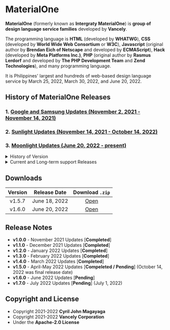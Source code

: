 # MaterialOne

**MaterialOne** (formerly known as **Intergraty MaterialOne**) is **group of design language service families** developed by **Vancely**.

The programming language is **HTML** (developed by 	**WHATWG**), **CSS** (developed by 	**World Wide Web Consortium** or **W3C**), **Javascript** (original author by **Brendan Eich of Netscape** and developed by **ECMAScript**), **Hack** (developed by **Meta Platforms Inc.)**, **PHP** (original author by **Rasmus Lerdorf** and developed by **The PHP Development Team** and **Zend Technologies**), and many programming language.

It is Philippines' largest and hundreds of web-based design language service by March 25, 2022, March 30, 2022, and June 20, 2022.


## History of MaterialOne Releases
### 1. [Google and Samsung Updates (November 2, 2021 - November 14, 2021)](https://github.com/Intergralty/MaterialOne/blob/main/.github/Documentations/Google-and-Samsung.md)
### 2. [Sunlight Updates (November 14, 2021 - October 14, 2022)](https://github.com/Intergralty/MaterialOne/blob/main/.github/Documentations/Sunlight.md)
### 3. [Moonlight Updates (June 20, 2022 - present)](https://github.com/Intergralty/MaterialOne/blob/main/.github/Documentations/Moonlight.md)

<details><summary> History of Version </summary>

* 1.0.0 (November 2, 2021) - First Google and Samsung Clocks
   * 1.0.1 (November 8, 2021) - Analog Clocks and Digital Clocks
   * 1.0.2 (November 12, 2021) - Browser, Stopwatch, Digital Clock, and Logos
   * 1.0.3 (November 14, 2021) - Live Wallpapers
   * 1.0.4 (November 25, 2021) - Updating `README.md`.
   * 1.0.5 (December 1, 2021) - Websites and Online Chats
   * 1.0.6 (December 4, 2021) - Fixed the Programming Language and Failed ASP.NET`.
 
* 1.1.0 (December 6, 2021) - December 2021 Updates
   * 1.1.1 (December 10, 2021) - First Snow in the December 2021 Updates
   * 1.1.2 (December 12, 2021) - Second Snow in the December 2021 Updates
   * 1.1.3 (December 15, 2021) - Third Snow in the December 2021 Updates
   * 1.1.4 (December 20, 2021) - Fourth Snow in the December 2021 Updates; The **Intergralty Events 2021** is December 21, 2021, the documents.
   * **Sancisoft Franco Updates**
   * 1.1.5 (December 21, 2021) - Fifth Snow in the December 2021 Updates
   * 1.1.6 (December 23, 2021) - Sixth Snow in the December 2021 Updates
   * 1.1.7 (December 25, 2021) - Seventh Snow in the December 2021 Updates
   * 1.1.8 (December 26, 2021) - First Fireworks in the New Year 2022 Updates
   * 1.1.9 (December 31, 2021) - Second Fireworks in the New Year 2022 Updates
   * 1.1.10 (December 31, 2021) - Third Fireworks in the New Year 2022 Updates
   * 1.1.11 (January 1, 2022) - Last Fireworks in the New Year 2022 Updates
   * 1.1.12 (January 2, 2022) - First Cold of the Winter Updates
   * 1.1.13 (January 3, 2022) - Second Cold of the Winter Updates
   * 1.1.14 (January 5, 2022) - Third Cold of the Winter Updates
   * 1.1.15 (January 7, 2022) - Fourth Cold of the Winter Updates
   * 1.1.16 (January 11, 2022) - Fifth Cold of the Winter Updates

* 1.2.0 (January 12, 2022) - January 2022 Updates
   * 1.2.1 (January 15, 2022) - Seventh Cold of the Winter Updates
   * 1.2.2 (January 17, 2022) - Eighth Cold of the Winter Updates
   * 1.2.3 (January 20, 2022) - First World of the Winter Updates
   * **Sancisoft Franco Updates**
   * 1.2.4 (January 22, 2022) - Second World of the Winter Updates
   * 1.2.5 (January 24, 2022) - Third World of the Winter Updates
   * 1.2.6 (January 25, 2022) - Fourth World of the Winter Updates
   * 1.2.7 (January 28, 2022) - Fifth World of the Winter Updates
   * 1.2.8 (January 31, 2022) - Sixth World of the Winter Updates
   * 1.2.9 (February 2, 2022) - Seventh World of the Winter Updates
   * 1.2.10 (February 4, 2022) - Eighth World of the Winter Updates
   * 1.2.11 (February 5, 2022) - Ninth World of the Winter Updates

* 1.3.0 (February 8, 2022) - Goodlight Updates
  * 1.3.1 (February 10, 2022) - First Goodlight Updates
  * 1.3.2 (February 12, 2022) - Second Goodlight Updates
  * 1.3.3 (February 14, 2022) - Third Goodlight Updates
  * 1.3.4 (February 20, 2022) - Fourth Goodlight Updates
  * 1.3.5 (February 28, 2022) - Fifth Goodlight Updates

* 1.4.0 (March 2, 2022) - Cherrylight Updates
  * 1.4.1 (March 4, 2022) - First Cherrylight Updates
  * 1.4.2 (March 6, 2022) - Second Cherrylight Updates
  * 1.4.3 (March 8, 2022) - Third Cherrylight Updates
  * 1.4.4 (March 22, 2022) - Fourth Cherrylight Updates
    * 1.4.4.1 (March 24, 2022) - Sixth Cherrylight Updates
  * 1.4.5 (March 23, 2022) - Fifth Cherrylight Updates
  * 1.4.6 (March 24, 2022) - Seventh Cherrylight Updates
  * 1.4.7 (March 25, 2022) - Eighth Cherrylight Updates
  * 1.4.8 (March 30, 2022) - Ninth Cherrylight Updates
  * 1.4.9 (March 31, 2022) - Tenth Cherrylight Updates

* 1.5.0 (April 1, 2022) - Dark of the Cherrylight Updates
  * 1.5.1 (April 5, 2022) - One Dark of the Cherrylight Updates
  * 1.5.2 (April 9, 2022) - Two Dark of the Cherrylight Updates
  * 1.5.3 (April 13, 2022) - Three Dark of the Cherrylight Updates
  * 1.5.4 (April 18, 2022) - Four Dark of the Cherrylight Updates
  * 1.5.5 (April 25, 2022) - Five Dark of Cherrylight Updates
  * 1.5.6 (May 10, 2022) - Six Dark of the Cherrylight Updates

* 1.6.0 (June 20, 2022) - Moonlight Updates
  
</details>

<details><summary> Current and Long-term support Releases </summary>

| Release | Statue | Codename | Release Date | Maintenance end |
|:-:|:-:|:-:|:-:|:-:|
| v1.0.0 | Maintenance LTS | Google and Samsung | November 2, 2021 | November 12, 2022 |
| v1.0.1 | Maintenance LTS | | November 9, 2021 | November 12, 2022 |
| v1.0.2 | Maintenance LTS | | November 12, 2021 | November 12, 2022 |
| v1.0.3 | Maintenance LTS | | November 14, 2021 | November 12, 2022 |
| v1.0.4 | Maintenance LTS | Sunlight | November 25, 2021 | May 15, 2023 |
| v1.0.5 | Maintenance LTS | | December 1, 2021 | May 15, 2023 |
| v1.0.6 | Maintenance LTS | | December 4, 2021 | May 15, 2023 |
| v1.1.0 | Maintenance LTS | | December 6, 2021 | May 15, 2023 |
| v1.1.1 | Maintenance LTS | | December 6, 2021 | May 15, 2023 |
| v1.1.2 | Maintenance LTS | | December 7, 2021 | May 15, 2023 |
| v1.1.3 | Maintenance LTS | | December 10, 2021 | May 15, 2023 |
| v1.1.4 | Maintenance LTS | | December 21, 2021 | May 15, 2023 |
| v1.1.5 | Maintenance LTS | | December 21, 2021 | May 15, 2023 |
| v1.1.6 | Maintenance LTS | | December 23, 2021 | May 15, 2023 |
| v1.1.7 | Maintenance LTS | | December 25, 2021 | May 15, 2023 |
| v1.1.8 | Maintenance LTS | | December 26, 2021 | May 15, 2023 |
| v1.1.9 | Maintenance LTS | | December 31, 2021 | May 15, 2023 |
| v1.1.10 | Maintenance LTS | | December 31, 2021 | May 15, 2023 |
| v1.1.11 | Maintenance LTS | | January 1, 2022 | May 15, 2023 |
| v1.1.12 | Maintenance LTS | | January 2, 2022 | May 15, 2023 |
| v1.1.13 | Maintenance LTS | | January 3, 2022 | May 15, 2023 |
| v1.1.14 | Maintenance LTS | | January 3, 2022 | May 15, 2023 |
| v1.1.15 | Maintenance LTS | | January 5, 2022 | May 15, 2023 |
| v1.1.16 | Maintenance LTS | | January 6, 2022 | May 15, 2023 |
| v1.2.0 | Maintenance LTS | | January 9, 2022 | May 15, 2023 |
| v1.2.1 | Maintenance LTS | | January 14, 2022 | May 15, 2023 |
| v1.2.2 | Maintenance LTS | | January 17, 2022 | May 15, 2023 |
| v1.2.3 | Maintenance LTS | | January 20, 2022 | May 15, 2023 |
| v1.2.4 | Maintenance LTS | | January 22, 2022 | May 15, 2023 |
| v1.2.5 | Maintenance LTS | | January 24, 2022 | May 15, 2023 |
| v1.2.6 | Maintenance LTS | | January 26, 2022 | May 15, 2023 |
| v1.2.7 | Maintenance LTS | | January 28, 2022 | May 15, 2023 |
| v1.2.8 | Maintenance LTS | | January 31, 2022 | May 15, 2023 |
| v1.2.9 | Maintenance LTS | | February 2, 2022 | May 15, 2023 |
| v1.2.10 | Maintenance LTS | | February 4, 2022 | May 15, 2023 |
| v1.2.11 | Maintenance LTS | | February 5, 2022 | May 15, 2023 |
| v1.3.0 | Maintenance LTS | | February 8, 2022 | May 15, 2023 |
| v1.3.1 | Maintenance LTS | | February 10, 2022 | May 15, 2023 |
| v1.3.2 | Maintenance LTS | | February 12, 2022 | May 15, 2023 |
| v1.3.3 | Maintenance LTS | | February 14, 2022 | May 15, 2023 |
| v1.3.4 | Maintenance LTS | | February 20, 2022 | May 15, 2023 |
| v1.3.5 | Maintenance LTS | | February 28, 2022 | May 15, 2023 |
| v1.4.0 | Maintenance LTS | | March 2, 2022 | May 15, 2023 |
| v1.4.1 | Maintenance LTS | | March 4, 2022 | May 15, 2023 |
| v1.4.2 | Maintenance LTS | | March 6, 2022 | May 15, 2023 |
| v1.4.3 | Maintenance LTS | | March 8, 2022 | May 15, 2023 |
| v1.4.4 | Maintenance LTS | | March 22, 2022 | May 15, 2023 |
| v1.4.5 | Maintenance LTS | | March 23, 2022 | May 15, 2023 |
| v1.4.6 | Maintenance LTS | | March 24, 2022 | May 15, 2023 |
| v1.4.7 | Maintenance LTS | | March 25, 2022 | May 15, 2023 |
| v1.4.8 | Maintenance LTS | | March 30, 2022 | May 15, 2023 |
| v1.4.9 | Maintenance LTS | | March 31, 2022 | May 15, 2023 |
| v1.5.0 | Maintenance LTS | | April 1, 2022 | May 15, 2023 |
| v1.5.1 | Maintenance LTS | | April 5, 2022 | May 15, 2023 |
| v1.5.2 | Maintenance LTS | | April 9, 2022 | May 15, 2023 |
| v1.5.3 | Maintenance LTS | | April 13, 2022 | May 15, 2023 |
| v1.5.4 | Maintenance LTS | | April 18, 2022 | May 15, 2023 |
| v1.5.5 | Active LTS | | April 25, 2022 | May 15, 2023 |
| v1.5.6 | Active LTS | | May 10, 2022 | May 15, 2023 |
| v1.5.7 | Current | | June 18, 2022 | May 15, 2023 |
| v1.5.8 | Upcoming | | June 24, 2022 | May 15, 2023 |
| v1.6.0 | Current | Moonlight | June 20, 2022 | November 20, 2023 |
| v1.6.1 | Upcoming | | June 30, 2022 | November 20, 2023 |
  
</details>

## Downloads

| Version | Release Date | Download `.zip` |
|:-:|:-:|:-:|
| v1.5.7 | June 18, 2022 | [Open](https://github.com/Vancely/MaterialOne/archive/refs/tags/Sunlight_57.zip) |
| v1.6.0 | June 20, 2022 | [Open](https://github.com/Vancely/MaterialOne/archive/refs/tags/Moonlight.zip) |

## Release Notes

* **v1.0.0** - November 2021 Updates [**Completed**]
* **v1.1.0** - December 2021 Updates [**Completed**]
* **v1.2.0** - January 2022 Updates [**Completed**]
* **v1.3.0** - February 2022 Updates [**Completed**]
* **v1.4.0** - March 2022 Updates [**Completed**]
* **v1.5.0** - April-May 2022 Updates [**Compeleted / Pending**] (October 14, 2022 was final release date)
* **v1.6.0** - June 2022 Updates [**Pending**]
* **v1.7.0** - July 2022 Updates [**Pending**] (July 1, 2022)

## Copyright and License
* Copyright 2021-2022 **Cyril John Magayaga**
* Copyright 2021-2022 **Vancely Corporation**
* Under the **Apache-2.0 License**
